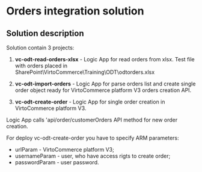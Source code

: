 # Orders integration solution

## Solution description

Solution contain 3 projects:

1. **vc-odt-read-orders-xlsx** - Logic App for read orders from xlsx.
Test file with orders placed in SharePoint\VirtoCommerce\Training\ODT\odtorders.xlsx

2. **vc-odt-import-orders** - Logic App for parse orders list and create single order object ready for VirtoCommerce platform V3 orders creation API.

3. **vc-odt-create-order** - Logic App for single order creation in VirtoCommerce platform V3.

Logic App calls 'api/order/customerOrders API method for new order creation.

For deploy vc-odt-create-order you have to specify ARM parameters:

* urlParam - VirtoCommerce platform V3;
* usernameParam - user, who have access rigts to create order;
* passwordParam - user password.
